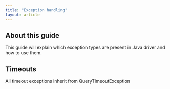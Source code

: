 ```yaml
---
title: "Exception handling"
layout: article
---
```


## About this guide

This guide will explain which exception types are present in Java driver and how to use them.

## Timeouts

All timeout exceptions inherit from QueryTimeoutException
